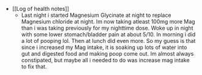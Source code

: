   * [[Log of health notes]]
    * Last night i started Magnesium Glycinate at night to replace Magnesium chloride at night. Im now taking atleast 100mg more Mag than i was taking previously for my nighttime dose. Woke up in night with some lower stomach/bladder pain at about 5/10. In morning i did a lot of pooping lol. Then at lunch did even more. So my guess is that since i increased my Mag intake, it is soaking up lots of water into gut and digested food and making poop come out. Im almost always constipated, but maybe all i needed to do was increase mag intake to fix that.